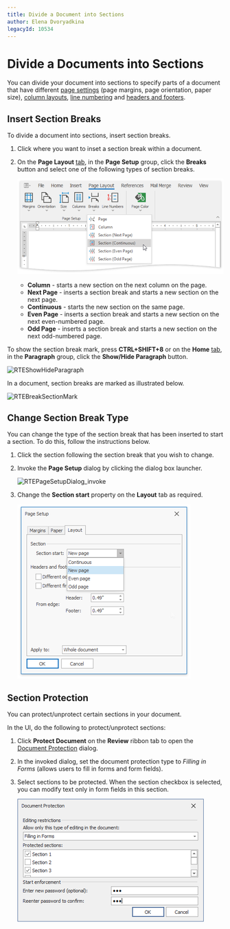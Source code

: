 ```yaml
---
title: Divide a Document into Sections
author: Elena Dvoryadkina
legacyId: 10534
---
```

# Divide a Documents into Sections
You can divide your document into sections to specify parts of a document that have different [page settings](adjust-page-settings.md) (page margins, page orientation, paper size), [column layouts](lay-out-text-in-columns.md), [line numbering](add-line-numbers.md) and [headers and footers](../header-and-footer.md).

## Insert Section Breaks
To divide a document into sections, insert section breaks.
1. Click where you want to inset a section break within a document.
2. On the **Page Layout** [ tab](../text-editor-ui/ribbon-interface.md), in the **Page Setup** group, click the **Breaks** button and select one of the following types of section breaks.
	
	![RTEInsertSectionBreak](../../../images/img121268.png)
	* **Column** - starts a new section on the next column on the page.
	* **Next Page** - inserts a section break and starts a new section on the next page.
	* **Continuous** - starts the new section on the same page.
	* **Even Page** - inserts a section break and starts a new section on the next even-numbered page.
	* **Odd Page** - inserts a section break and starts a new section on the next odd-numbered page.
	
	

To show the section break mark, press **CTRL+SHIFT+8** or on the **Home** [ tab](../text-editor-ui/ribbon-interface.md), in the **Paragraph** group, click the **Show/Hide Paragraph** button.

![RTEShowHideParagraph](../../../images/img121269.png)

In a document, section breaks are marked as illustrated below.

![RTEBreakSectionMark](../../../images/img121270.png)

## Change Section Break Type
You can change the type of the section break that has been inserted to start a section. To do this, follow the instructions below.
1. Click the section following the section break that you wish to change.
2. Invoke the **Page Setup** dialog by clicking the dialog box launcher.
	
	![RTEPageSetupDialog_invoke](../../../images/img128736.png)
3. Change the **Section start** property on the **Layout** tab as required.
	
	![RTEChangeSectionStart](../../../images/img121271.png)


## Section Protection

You can protect/unprotect certain sections in your document. 

In the UI, do the following to protect/unprotect sections:

1. Click **Protect Document** on the **Review** ribbon tab to open the [Document Protection](../document-protection/protect-and-unprotect-a-document.md) dialog.
2. In the invoked dialog, set the document protection type to *Filling in Forms* (allows users to fill in forms and form fields).
3. Select sections to be protected. When the section checkbox is selected, you can modify text only in form fields in this section.

    ![Rich Text Editor - Document Protection](../../../images/document-protection-dialog-sections.png)